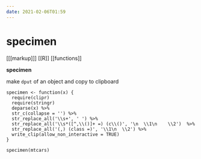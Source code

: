 ```yaml
---
date: 2021-02-06T01:59
---
```


# specimen

[[[markup]]]
[[R]]
[[functions]]

**specimen** 

make `dput` of an object and copy to clipboard

    specimen <- function(x) {
      require(clipr)
      require(stringr)
      deparse(x) %>%
      str_c(collapse = '') %>%
      str_replace_all('\\s+', ' ') %>%
      str_replace_all('\\s*([^,\\()]+ =) (c\\()', '\n  \\1\n    \\2')  %>%
      str_replace_all('(,) (class =)', '\\1\n  \\2') %>%
      write_clip(allow_non_interactive = TRUE)
    }

    specimen(mtcars)
